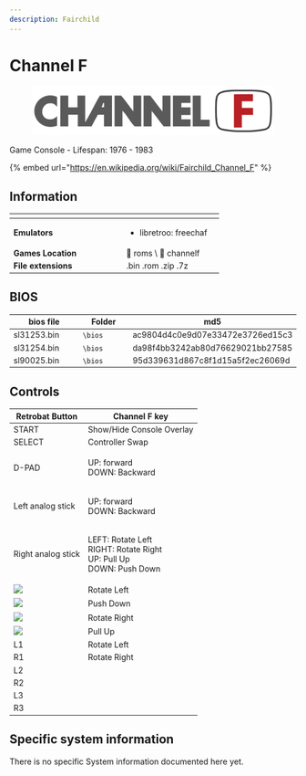 ```yaml
---
description: Fairchild
---
```


# Channel F

<div align="left">

<figure><img src="https://raw.githubusercontent.com/fabricecaruso/es-theme-carbon/52ff37c9e265587d006945a2ba695b5a962b3a3d/art/logos/channelf.svg" alt=""><figcaption></figcaption></figure>

</div>

Game Console - Lifespan: 1976 - 1983

{% embed url="https://en.wikipedia.org/wiki/Fairchild_Channel_F" %}

## Information

<table data-header-hidden><thead><tr><th width="184"></th><th></th><th data-hidden></th></tr></thead><tbody><tr><td><strong>Emulators</strong></td><td><ul><li>libretroo: freechaf</li></ul></td><td></td></tr><tr><td><strong>Games Location</strong></td><td><span data-gb-custom-inline data-tag="emoji" data-code="1f4c1">📁</span> roms \ <span data-gb-custom-inline data-tag="emoji" data-code="1f4c2">📂</span> channelf</td><td></td></tr><tr><td><strong>File extensions</strong></td><td>.bin .rom .zip .7z</td><td></td></tr></tbody></table>

## BIOS

<table><thead><tr><th width="209.55555555555557">bios file</th><th width="189">Folder</th><th>md5</th></tr></thead><tbody><tr><td>sl31253.bin</td><td><code>\bios</code></td><td>ac9804d4c0e9d07e33472e3726ed15c3</td></tr><tr><td>sl31254.bin</td><td><code>\bios</code></td><td>da98f4bb3242ab80d76629021bb27585</td></tr><tr><td>sl90025.bin</td><td><code>\bios</code></td><td>95d339631d867c8f1d15a5f2ec26069d</td></tr></tbody></table>

## Controls

| Retrobat Button                                       | Channel F key                                                                     |
| ----------------------------------------------------- | --------------------------------------------------------------------------------- |
| START                                                 | Show/Hide Console Overlay                                                         |
| SELECT                                                | Controller Swap                                                                   |
| D-PAD                                                 | <p>UP: forward<br>DOWN: Backward</p>                                              |
| Left analog stick                                     | <p>UP: forward<br>DOWN: Backward</p>                                              |
| Right analog stick                                    | <p>LEFT: Rotate Left<br>RIGHT: Rotate Right<br>UP: Pull Up<br>DOWN: Push Down</p> |
| ![](<../../../.gitbook/assets/image (2) (1) (1).png>) | Rotate Left                                                                       |
| ![](<../../../.gitbook/assets/image (1) (2) (1).png>) | Push Down                                                                         |
| ![](<../../../.gitbook/assets/image (4) (1).png>)     | Rotate Right                                                                      |
| ![](<../../../.gitbook/assets/image (3) (1) (2).png>) | Pull Up                                                                           |
| L1                                                    | Rotate Left                                                                       |
| R1                                                    | Rotate Right                                                                      |
| L2                                                    |                                                                                   |
| R2                                                    |                                                                                   |
| L3                                                    |                                                                                   |
| R3                                                    |                                                                                   |

## Specific system information

There is no specific System information documented here yet.
